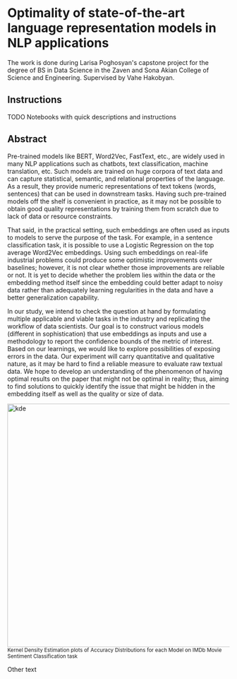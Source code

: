 # Optimality of state-of-the-art language representation models in NLP applications

The work is done during Larisa Poghosyan's capstone project for the degree of BS in Data Science in the Zaven and Sona Akian College of Science and Engineering.
Supervised by Vahe Hakobyan.

## Instructions

TODO Notebooks with quick descriptions and instructions

## Abstract

Pre-trained models like BERT, Word2Vec, FastText, etc., are widely used in many NLP applications such as chatbots, text classification, machine translation, etc. Such models are trained on huge corpora of text data and can capture statistical, semantic, and relational properties of the language. As a result, they provide numeric representations of text tokens (words, sentences) that can be used in downstream tasks. Having such pre-trained models off the shelf is convenient in practice, as it may not be possible to obtain good quality representations by training them from scratch due to lack of data or resource constraints.

That said, in the practical setting, such embeddings are often used as inputs to models to serve the purpose of the task. For example, in a sentence classification task, it is possible to use a Logistic Regression on the top average Word2Vec embeddings. Using such embeddings on real-life industrial problems could produce some optimistic improvements over baselines; however, it is not clear whether those improvements are reliable or not. It is yet to decide whether the problem lies within the data or the embedding method itself since the embedding could better adapt to noisy data rather than adequately learning regularities in the data and have a better generalization capability.

In our study, we intend to check the question at hand by formulating multiple applicable and viable tasks in the industry and replicating the workflow of data scientists. Our goal is to construct various models (different in sophistication) that use embeddings as inputs and use a methodology to report the confidence bounds of the metric of interest. Based on our learnings, we would like to explore possibilities of exposing errors in the data. Our experiment will carry quantitative and qualitative nature, as it may be hard to find a reliable measure to evaluate raw textual data. We hope to develop an understanding of the phenomenon of having optimal results on the paper that might not be optimal in reality; thus, aiming to find solutions to quickly identify the issue that might be hidden in the embedding itself as well as the quality or size of data.

<img width="551" alt="kde" src="https://user-images.githubusercontent.com/43134338/169176706-1462de85-2fa8-4fa7-b785-8cd7fe290384.png">
<sup>Kernel Density Estimation plots of Accuracy Distributions for each Model on IMDb Movie Sentiment Classification task</sup>

Other text


